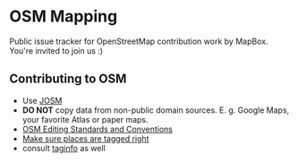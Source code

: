 # OSM Mapping

Public issue tracker for OpenStreetMap contribution work by MapBox. You're invited to join us :)

## Contributing to OSM

- Use [JOSM](http://josm.openstreetmap.de/)
- **DO NOT** copy data from non-public domain sources. E. g. Google Maps, your favorite Atlas or paper maps.
- [OSM Editing Standards and Conventions](http://wiki.openstreetmap.org/wiki/Editing_Standards_and_Conventions)
- [Make sure places are tagged right](https://github.com/mapbox/mapping/wiki/Tagging-Places)
- consult [taginfo](http://taginfo.openstreetmap.org/) as well
